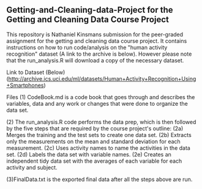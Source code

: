 ## Getting-and-Cleaning-data-Project for the Getting and Cleaning Data Course Project

This repository is Nathaniel Kinsmans submission for the peer-graded assignment for the getting and cleaning data course project. It contains instructions on how to run code/analysis on the "human activity recognition" dataset (A link to the archive is below). However please note that the run_analysis.R will download a copy of the necessary dataset.

Link to Dataset (Below)
(http://archive.ics.uci.edu/ml/datasets/Human+Activity+Recognition+Using+Smartphones)

Files
  (1) CodeBook.md is a code book that goes through and describes the variables, data and any work or changes that were done to organize the data set.
  
  (2) The run_analysis.R code performs the data prep, which is then followed by the five steps that are required by the course project's outline:
        (2a) Merges the training and the test sets to create one data set.
        (2b) Extracts only the measurements on the mean and standard deviation for each measurement.
        (2c) Uses activity names to name the activities in the data set.
        (2d) Labels the data set with variable names.
        (2e) Creates an independent tidy data set with the averages of each variable for each activity and subject.
     
   (3)FinalData.txt is the exported final data after all the steps above are run.
